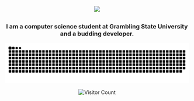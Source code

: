 

<h1 align="center">
    <img src="https://readme-typing-svg.herokuapp.com/?font=Righteous&size=35&color=1e90ff&center=true&vCenter=true&width=500&height=70&duration=4000&lines=Hi+There!+👋;+I'm+Elikem+Hamenoo!;" />
</h1>



<h3 align="center">I am a computer science student at Grambling State University and a budding developer.</h3>
<p align="center">





<picture>
<!--   <source media="(prefers-color-scheme: dark)" srcset="https://github.com/nanadotam/nanadotam/blob/e8ec42dcb32f1426efdbfae9dbff7f85b163da20/github-contribution-grid-snake-dark.svg"> -->
  <source media="(prefers-color-scheme: dark)" srcset="https://github.com/nanadotam/nanadotam/blob/output/github-contribution-grid-snake-dark.svg">
  <source media="(prefers-color-scheme: light)" srcset="https://github.com/nanadotam/nanadotam/blob/output/github-contribution-grid-snake.svg">
<!--   <source media="(prefers-color-scheme: light)" srcset="https://github.com/nanadotam/nanadotam/blob/e8ec42dcb32f1426efdbfae9dbff7f85b163da20/github-contribution-grid-snake.svg"> -->
  <img alt="github contribution grid snake animation" src="https://github.com/nanadotam/nanadotam/blob/e8ec42dcb32f1426efdbfae9dbff7f85b163da20/github-contribution-grid-snake.svg">
</picture>

<div align="center">
  <img src="https://profile-counter.glitch.me/elikem1z/count.svg" alt="Visitor Count"/>
</div>
<!--
**elikem1z/elikem1z** is a ✨ _special_ ✨ repository because its `README.md` (this file) appears on your GitHub profile.

-->




# Tools and Technologies I Have Used 💻
<img src="https://skillicons.dev/icons?i=js"/>&nbsp;&nbsp;&nbsp;&nbsp;&nbsp;&nbsp;&nbsp;&nbsp;
<img src="https://skillicons.dev/icons?i=java"/>&nbsp;&nbsp;&nbsp;&nbsp;&nbsp;&nbsp;&nbsp;&nbsp;
<img src="https://skillicons.dev/icons?i=python"/>&nbsp;&nbsp;&nbsp;&nbsp;&nbsp;&nbsp;&nbsp;&nbsp;
<img src="https://skillicons.dev/icons?i=html"/>&nbsp;&nbsp;&nbsp;&nbsp;&nbsp;&nbsp;&nbsp;&nbsp;&nbsp;
<img src="https://skillicons.dev/icons?i=css"/>&nbsp;&nbsp;&nbsp;&nbsp;&nbsp;&nbsp;&nbsp;&nbsp;&nbsp;
<img src="https://skillicons.dev/icons?i=react"/>&nbsp;&nbsp;&nbsp;&nbsp;&nbsp;&nbsp;&nbsp;&nbsp;&nbsp;
<img src="https://skillicons.dev/icons?i=figma"/>&nbsp;&nbsp;&nbsp;&nbsp;&nbsp;&nbsp;&nbsp;&nbsp;&nbsp;
<img src="https://skillicons.dev/icons?i=git"/>&nbsp;&nbsp;&nbsp;&nbsp;&nbsp;&nbsp;&nbsp;&nbsp;&nbsp;
<img src="https://skillicons.dev/icons?i=notion"/>&nbsp;&nbsp;&nbsp;&nbsp;&nbsp;&nbsp;&nbsp;&nbsp;&nbsp;
<img src="https://skillicons.dev/icons?i=arduino"/>&nbsp;&nbsp;&nbsp;&nbsp;&nbsp;&nbsp;&nbsp;&nbsp;&nbsp;
<img src="https://skillicons.dev/icons?i=vscode"/>&nbsp;&nbsp;&nbsp;&nbsp;&nbsp;&nbsp;&nbsp;&nbsp;&nbsp;
<img src="https://skillicons.dev/icons?i=github"/>&nbsp;&nbsp;&nbsp;&nbsp;&nbsp;&nbsp;&nbsp;&nbsp;&nbsp;

# 📊 GitHub Stats:
![Elikem's GitHub stats](https://github-readme-stats.vercel.app/api?username=elikem1z&theme=dark&show_icons=true)
![](https://github-readme-streak-stats.herokuapp.com/?user=elikem1z&theme=dark&hide_border=false)<br/>
![](https://github-readme-stats.vercel.app/api/top-langs/?username=elikem1z&theme=dark&hide_border=false&include_all_commits=true&count_private=false&layout=compact)

NOTE: Top languages is only a metric of the languages my public code consists of and doesn't reflect experience or skill level.


# Contact Me ☎️
<a href="https://www.linkedin.com/in/elikemhamenoo"><img src="https://skillicons.dev/icons?i=linkedin"/></a>&nbsp;&nbsp;&nbsp;&nbsp;&nbsp;&nbsp;&nbsp;&nbsp; 

[![](https://visitcount.itsvg.in/api?id=elikem1z&icon=0&color=0)](https://visitcount.itsvg.in)
